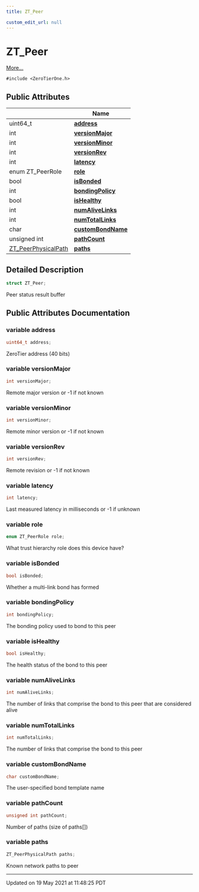 ```yaml
---
title: ZT_Peer

custom_edit_url: null
---
```


# ZT_Peer



 [More...](#detailed-description)


`#include <ZeroTierOne.h>`

## Public Attributes

|                | Name           |
| -------------- | -------------- |
| uint64_t | **[address](/autogen/libztcore/classes/struct_z_t___peer.md#variable-address)**  |
| int | **[versionMajor](/autogen/libztcore/classes/struct_z_t___peer.md#variable-versionmajor)**  |
| int | **[versionMinor](/autogen/libztcore/classes/struct_z_t___peer.md#variable-versionminor)**  |
| int | **[versionRev](/autogen/libztcore/classes/struct_z_t___peer.md#variable-versionrev)**  |
| int | **[latency](/autogen/libztcore/classes/struct_z_t___peer.md#variable-latency)**  |
| enum ZT_PeerRole | **[role](/autogen/libztcore/classes/struct_z_t___peer.md#variable-role)**  |
| bool | **[isBonded](/autogen/libztcore/classes/struct_z_t___peer.md#variable-isbonded)**  |
| int | **[bondingPolicy](/autogen/libztcore/classes/struct_z_t___peer.md#variable-bondingpolicy)**  |
| bool | **[isHealthy](/autogen/libztcore/classes/struct_z_t___peer.md#variable-ishealthy)**  |
| int | **[numAliveLinks](/autogen/libztcore/classes/struct_z_t___peer.md#variable-numalivelinks)**  |
| int | **[numTotalLinks](/autogen/libztcore/classes/struct_z_t___peer.md#variable-numtotallinks)**  |
| char | **[customBondName](/autogen/libztcore/classes/struct_z_t___peer.md#variable-custombondname)**  |
| unsigned int | **[pathCount](/autogen/libztcore/classes/struct_z_t___peer.md#variable-pathcount)**  |
| [ZT_PeerPhysicalPath](/autogen/libztcore/classes/struct_z_t___peer_physical_path.md) | **[paths](/autogen/libztcore/classes/struct_z_t___peer.md#variable-paths)**  |

## Detailed Description

```cpp
struct ZT_Peer;
```


Peer status result buffer 

## Public Attributes Documentation

### variable address

```cpp
uint64_t address;
```


ZeroTier address (40 bits) 


### variable versionMajor

```cpp
int versionMajor;
```


Remote major version or -1 if not known 


### variable versionMinor

```cpp
int versionMinor;
```


Remote minor version or -1 if not known 


### variable versionRev

```cpp
int versionRev;
```


Remote revision or -1 if not known 


### variable latency

```cpp
int latency;
```


Last measured latency in milliseconds or -1 if unknown 


### variable role

```cpp
enum ZT_PeerRole role;
```


What trust hierarchy role does this device have? 


### variable isBonded

```cpp
bool isBonded;
```


Whether a multi-link bond has formed 


### variable bondingPolicy

```cpp
int bondingPolicy;
```


The bonding policy used to bond to this peer 


### variable isHealthy

```cpp
bool isHealthy;
```


The health status of the bond to this peer 


### variable numAliveLinks

```cpp
int numAliveLinks;
```


The number of links that comprise the bond to this peer that are considered alive 


### variable numTotalLinks

```cpp
int numTotalLinks;
```


The number of links that comprise the bond to this peer 


### variable customBondName

```cpp
char customBondName;
```


The user-specified bond template name 


### variable pathCount

```cpp
unsigned int pathCount;
```


Number of paths (size of paths[]) 


### variable paths

```cpp
ZT_PeerPhysicalPath paths;
```


Known network paths to peer 


-------------------------------

Updated on 19 May 2021 at 11:48:25 PDT